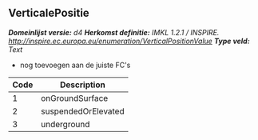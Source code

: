 ## VerticalePositie

*__Domeinlijst versie:__ d4*
*__Herkomst definitie:__ IMKL 1.2.1 / INSPIRE. http://inspire.ec.europa.eu/enumeration/VerticalPositionValue*
*__Type veld:__ Text*

* nog toevoegen aan de juiste FC's

|__Code__ |__Description__	|
|	---	|	---	|
| 1 | onGroundSurface |
| 2 | suspendedOrElevated |
| 3 | underground |